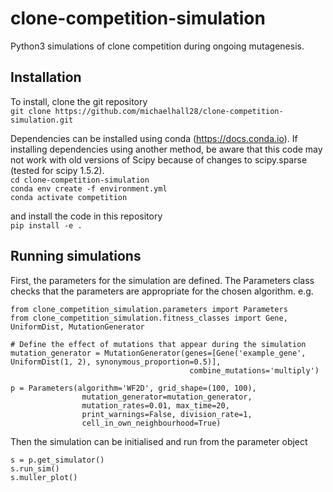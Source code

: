 # clone-competition-simulation
Python3 simulations of clone competition during ongoing mutagenesis.

## Installation
To install, clone the git repository  
`git clone https://github.com/michaelhall28/clone-competition-simulation.git`

Dependencies can be installed using conda (https://docs.conda.io). If installing dependencies using another method, be aware that this code may not work with old versions of Scipy because of changes to scipy.sparse (tested for scipy 1.5.2).  
`cd clone-competition-simulation`  
`conda env create -f environment.yml`  
`conda activate competition`

and install the code in this repository  
`pip install -e .`

## Running simulations

First, the parameters for the simulation are defined. The Parameters class checks that the parameters are appropriate for the chosen algorithm.
e.g.
```
from clone_competition_simulation.parameters import Parameters
from clone_competition_simulation.fitness_classes import Gene, UniformDist, MutationGenerator

# Define the effect of mutations that appear during the simulation
mutation_generator = MutationGenerator(genes=[Gene('example_gene', UniformDist(1, 2), synonymous_proportion=0.5)],
                                        combine_mutations='multiply')

p = Parameters(algorithm='WF2D', grid_shape=(100, 100),
                mutation_generator=mutation_generator,
                mutation_rates=0.01, max_time=20,
                print_warnings=False, division_rate=1,
                cell_in_own_neighbourhood=True)

```

Then the simulation can be initialised and run from the parameter object

```
s = p.get_simulator()
s.run_sim()
s.muller_plot()
```
